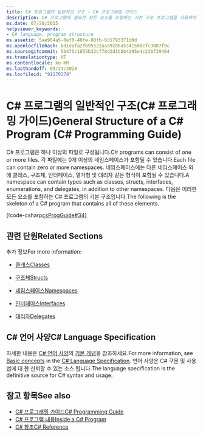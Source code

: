 ```yaml
---
title: C# 프로그램의 일반적인 구조 - C# 프로그래밍 가이드
description: C# 프로그램에 필요한 모든 요소를 포함하는 기본 구조 프로그램을 사용하여 프로그램 구조에 대해 알아봅니다.
ms.date: 07/20/2015
helpviewer_keywords:
- C# language, program structure
ms.assetid: 5ae964a5-0ef0-40fe-88fb-6d1793371d0d
ms.openlocfilehash: bd1eafa2f695522aaa92d6a5341580cfc3887f9c
ms.sourcegitcommit: 5b475c1855b32cf78d2d1bbb4295e4c236f39464
ms.translationtype: HT
ms.contentlocale: ko-KR
ms.lasthandoff: 09/24/2020
ms.locfileid: "91170378"
---
```

# <a name="general-structure-of-a-c-program-c-programming-guide"></a><span data-ttu-id="320e7-103">C# 프로그램의 일반적인 구조(C# 프로그래밍 가이드)</span><span class="sxs-lookup"><span data-stu-id="320e7-103">General Structure of a C# Program (C# Programming Guide)</span></span>

<span data-ttu-id="320e7-104">C# 프로그램은 하나 이상의 파일로 구성됩니다.</span><span class="sxs-lookup"><span data-stu-id="320e7-104">C# programs can consist of one or more files.</span></span> <span data-ttu-id="320e7-105">각 파일에는 0개 이상의 네임스페이스가 포함될 수 있습니다.</span><span class="sxs-lookup"><span data-stu-id="320e7-105">Each file can contain zero or more namespaces.</span></span> <span data-ttu-id="320e7-106">네임스페이스에는 다른 네임스페이스 외에 클래스, 구조체, 인터페이스, 열거형 및 대리자 같은 형식이 포함될 수 있습니다.</span><span class="sxs-lookup"><span data-stu-id="320e7-106">A namespace can contain types such as classes, structs, interfaces, enumerations, and delegates, in addition to other namespaces.</span></span> <span data-ttu-id="320e7-107">다음은 이러한 모든 요소를 포함하는 C# 프로그램의 기본 구조입니다.</span><span class="sxs-lookup"><span data-stu-id="320e7-107">The following is the skeleton of a C# program that contains all of these elements.</span></span>  
  
 [!code-csharp[csProgGuide#34](~/samples/snippets/csharp/VS_Snippets_VBCSharp/csProgGuide/CS/class2.cs#34)]  
  
## <a name="related-sections"></a><span data-ttu-id="320e7-108">관련 단원</span><span class="sxs-lookup"><span data-stu-id="320e7-108">Related Sections</span></span>  

 <span data-ttu-id="320e7-109">추가 정보</span><span class="sxs-lookup"><span data-stu-id="320e7-109">For more information:</span></span>  
  
- [<span data-ttu-id="320e7-110">클래스</span><span class="sxs-lookup"><span data-stu-id="320e7-110">Classes</span></span>](../classes-and-structs/classes.md)  
  
- [<span data-ttu-id="320e7-111">구조체</span><span class="sxs-lookup"><span data-stu-id="320e7-111">Structs</span></span>](../../language-reference/builtin-types/struct.md)  
  
- [<span data-ttu-id="320e7-112">네임스페이스</span><span class="sxs-lookup"><span data-stu-id="320e7-112">Namespaces</span></span>](../namespaces/index.md)  
  
- [<span data-ttu-id="320e7-113">인터페이스</span><span class="sxs-lookup"><span data-stu-id="320e7-113">Interfaces</span></span>](../interfaces/index.md)  
  
- [<span data-ttu-id="320e7-114">대리자</span><span class="sxs-lookup"><span data-stu-id="320e7-114">Delegates</span></span>](../delegates/index.md)  
  
## <a name="c-language-specification"></a><span data-ttu-id="320e7-115">C# 언어 사양</span><span class="sxs-lookup"><span data-stu-id="320e7-115">C# Language Specification</span></span>  

<span data-ttu-id="320e7-116">자세한 내용은 [C# 언어 사양](/dotnet/csharp/language-reference/language-specification/introduction)의 [기본 개념](~/_csharplang/spec/basic-concepts.md)을 참조하세요.</span><span class="sxs-lookup"><span data-stu-id="320e7-116">For more information, see [Basic concepts](~/_csharplang/spec/basic-concepts.md) in the [C# Language Specification](/dotnet/csharp/language-reference/language-specification/introduction).</span></span> <span data-ttu-id="320e7-117">언어 사양은 C# 구문 및 사용법에 대 한 신뢰할 수 있는 소스 됩니다.</span><span class="sxs-lookup"><span data-stu-id="320e7-117">The language specification is the definitive source for C# syntax and usage.</span></span>
  
## <a name="see-also"></a><span data-ttu-id="320e7-118">참고 항목</span><span class="sxs-lookup"><span data-stu-id="320e7-118">See also</span></span>

- [<span data-ttu-id="320e7-119">C# 프로그래밍 가이드</span><span class="sxs-lookup"><span data-stu-id="320e7-119">C# Programming Guide</span></span>](../index.md)
- [<span data-ttu-id="320e7-120">C# 프로그램 내용</span><span class="sxs-lookup"><span data-stu-id="320e7-120">Inside a C# Program</span></span>](./index.md)
- [<span data-ttu-id="320e7-121">C# 참조</span><span class="sxs-lookup"><span data-stu-id="320e7-121">C# Reference</span></span>](../../language-reference/index.md)
